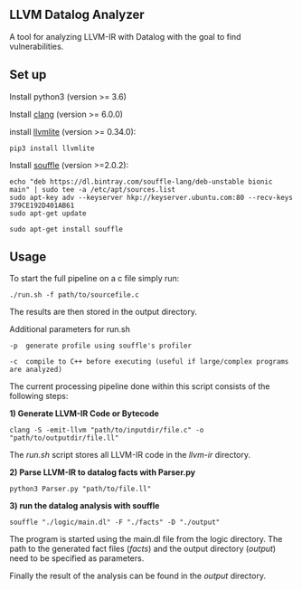 ## LLVM Datalog Analyzer

A tool for analyzing LLVM-IR with Datalog with the goal to find vulnerabilities. 



## Set up

Install python3 (version >= 3.6)

Install [clang](https://clang.llvm.org) (version >= 6.0.0)

install [llvmlite](https://github.com/numba/llvmlite) (version >= 0.34.0): 

```
pip3 install llvmlite
```

Install [souffle](https://souffle-lang.github.io/) (version >=2.0.2):

```
echo "deb https://dl.bintray.com/souffle-lang/deb-unstable bionic main" | sudo tee -a /etc/apt/sources.list
sudo apt-key adv --keyserver hkp://keyserver.ubuntu.com:80 --recv-keys 379CE192D401AB61
sudo apt-get update

sudo apt-get install souffle
```



## Usage

To start the full pipeline on a c file simply run:

```
./run.sh -f path/to/sourcefile.c
```

The results are then stored in the output directory. 

Additional parameters for run.sh

`-p  generate profile using souffle's profiler`

`-c  compile to C++ before executing (useful if large/complex programs are analyzed)`

The current processing pipeline done within this script consists of the following steps:

**1) Generate LLVM-IR Code or Bytecode**

```
clang -S -emit-llvm "path/to/inputdir/file.c" -o "path/to/outputdir/file.ll"
```

The *run.sh* script stores all LLVM-IR code in the *llvm-ir* directory.

**2) Parse LLVM-IR to datalog facts with Parser.py**

```
python3 Parser.py "path/to/file.ll"
```

**3) run the datalog analysis with souffle**

```
souffle "./logic/main.dl" -F "./facts" -D "./output"
```

The program is started using the main.dl file from the logic directory. The path to the generated fact files (*facts*) and the output directory (*output*) need to be specified as parameters.

Finally the result of the analysis can be found in the *output* directory.